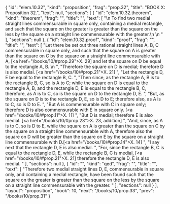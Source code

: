 {
  "id": "elem.10.32",
  "kind": "proposition",
  "frag": "prop.32",
  "title": "BOOK X: Proposition 32.",
  "text": null,
  "sections": [
    {
      "id": "elem.10.32.theorem",
      "kind": "theorem",
      "frag": "",
      "title": "",
      "text": [
        "\n       To find two medial straight lines commensurable in square only, containing a medial rectangle, and such that the square on the greater is greater than the square on the less by the square on a straight line commensurable with the greater.\n       \n      "
      ],
      "sections": null
    },
    {
      "id": "elem.10.32.proof",
      "kind": "proof",
      "frag": "",
      "title": "",
      "text": [
        "Let there be set out three rational straight lines A, B, C commensurable in square only, and such that the square on A is greater than the square on C by the square on a straight line commensurable with A, [<a href=\"/books/10/#prop.29\">X. 29</a>] and let the square on D be equal to the rectangle A, B. \n      ",
        "Therefore the square on D is medial; therefore D is also medial. [<a href=\"/books/10/#prop.21\">X. 21</a>] ",
        "Let the rectangle D, E be equal to the rectangle B, C. ",
        "Then since, as the rectangle A, B is to the rectangle B, C, so is A to C; while the square on D is equal to the rectangle A, B, and the rectangle D, E is equal to the rectangle B, C, therefore, as A is to C, so is the square on D to the rectangle D, E. ",
        "But, as the square on D is to the rectangle D, E, so is D to E; therefore also, as A is to C, so is D to E. ",
        "But A is commensurable with C in square only; therefore D is also commensurable with E in square only. [<a href=\"/books/10/#prop.11\">X. 11</a>] ",
        "But D is medial; therefore E is also medial. [<a href=\"/books/10/#prop.23\">X. 23</a>, addition] ",
        "And, since, as A is to C, so is D to E, while the square on A is greater than the square on C by the square on a straight line commensurable with A, therefore also the square on D will be greater than the square on E by the square on a straight line commensurable with D.[<a href=\"/books/10/#prop.14\">X. 14</a>] ",
        "I say next that the rectangle D, E is also medial. ",
        "For, since the rectangle B, C is equal to the rectangle D, E, while the rectangle B, C is medial, [<a href=\"/books/10/#prop.21\">X. 21</a>] therefore the rectangle D, E is also medial. "
      ],
      "sections": null
    },
    {
      "id": "",
      "kind": "qed",
      "frag": "",
      "title": "",
      "text": [
        "Therefore two medial straight lines D, E, commensurable in square only, and containing a medial rectangle, have been found such that the square on the greater is greater than the square on the less by the square on a straight line commensurable with the greater. "
      ],
      "sections": null
    }
  ],
  "layout": "proposition",
  "book": 10,
  "next": "/books/10/prop.33",
  "prev": "/books/10/prop.31"
}
